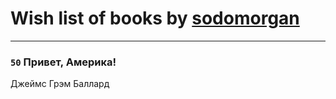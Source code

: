 # Wish list of books by [sodomorgan](https://plus.google.com/u/0/101526240567453573875/)
---

### `50` Привет, Америка!
Джеймс Грэм Баллард

